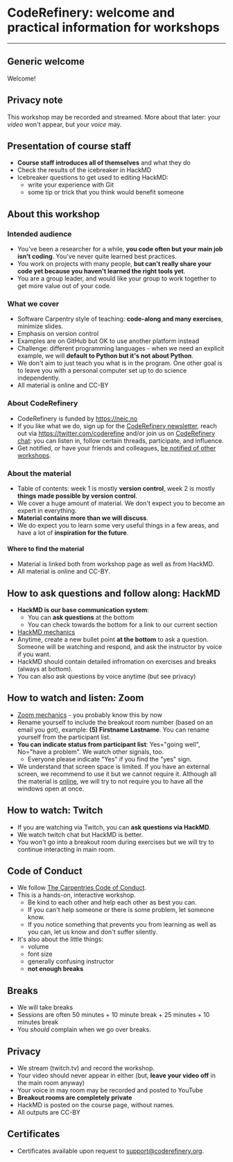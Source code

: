 

# CodeRefinery: welcome and practical information for workshops

---

## Generic welcome

Welcome!


## Privacy note

This workshop may be recorded and streamed.  More about that later: your *video* won't appear, but your *voice* may.


## Presentation of course staff

- **Course staff introduces all of themselves** and what they do
- Check the results of the icebreaker in HackMD
- Icebreaker questions to get used to editing HackMD:
    - write your experience with Git
    - some tip or trick that you think would benefit someone


## About this workshop

### Intended audience

- You've been a researcher for a while, **you code often but your main job isn't coding**. You've never quite learned best practices.
- You work on projects with many people, **but can't really share your code yet because you haven't learned the right tools yet**.
- You are a group leader, and would like your group to work together to get more value out of your code.


### What we cover

- Software Carpentry style of teaching: **code-along and many exercises**, minimize slides.
- Emphasis on version control
- Examples are on GitHub but OK to use another platform instead
- Challenge: different programming languages - when we need an explicit example, we will **default to Python but it's not about Python**.
- We don't aim to just teach you what is in the program. One other goal is to leave you with a personal computer set up to do science independently.
- All material is online and CC-BY


### About CodeRefinery

- CodeRefinery is funded by https://neic.no
- If you like what we do, sign up for the [CodeRefinery newsletter](https://coderefinery.org/),
  reach out via https://twitter.com/coderefine and/or
  join us on [CodeRefinery chat](https://coderefinery.github.io/manuals/chat/): you can listen in, follow
  certain threads, participate, and influence.
- Get notified, or have your friends and colleagues,
  [be notified of other workshops](https://coderefinery.org/workshops/upcoming/#notify-me).


### About the material

- Table of contents: week 1 is mostly **version control**, week 2 is mostly **things made possible by version control**.
- We cover a huge amount of material. We don't expect you to become an expert in everything.
- **Material contains more than we will discuss**.
- We do expect you to learn some very useful things in a few areas, and have a lot of **inspiration for the future**.


#### Where to find the material

- Material is linked both from workshop page as well as from HackMD.
- All material is online and CC-BY.


## How to ask questions and follow along: HackMD

* **HackMD is our base communication system**:
    * You can **ask questions** at the bottom
    * You can check towards the bottom for a link to our current section
* [HackMD mechanics](https://coderefinery.github.io/manuals/hackmd-mechanics/)
* Anytime, create a new bullet point **at the bottom** to ask a question.  Someone will be watching and respond, and ask the instructor by voice if you want.
* HackMD should contain detailed infromation on exercises and breaks (always at bottom).
* You can also ask questions by voice anytime (but see privacy)


## How to watch and listen: Zoom

- [Zoom mechanics](https://coderefinery.github.io/manuals/zoom-mechanics/) - you probably know this by now
- Rename yourself to include the breakout room number (based on an email you got), example: **(5) Firstname Lastname**.  You can rename yourself from the participant list.
- **You can indicate status from participant list**: Yes="going well", No="have a problem".  We watch other signals, too.
    - Everyone please indicate "Yes" if you find the "yes" sign.
- We understand that screen space is limited. If you have an external screen, we recommend to use it but we cannot require it. Although all the material is [online](https://coderefinery.org/lessons/), we will try to not require you to have all the windows open at once.


## How to watch: Twitch

- If you are watching via Twitch, you can **ask questions via HackMD**.
- We watch twitch chat but HackMD is better.
- You won't go into a breakout room during exercises but we will try to continue interacting in main room.


## Code of Conduct

- We follow [The Carpentries Code of Conduct](https://docs.carpentries.org/topic_folders/policies/code-of-conduct.html).
- This is a hands-on, interactive workshop.
    - Be kind to each other and help each other as best you can.
    - If you can't help someone or there is some problem, let someone know.
    - If you notice something that prevents you from learning as well as you can, let us know and don't suffer silently.
- It's also about the little things:
    - volume
    - font size
    - generally confusing instructor
    - **not enough breaks**


## Breaks

- We will take breaks
- Sessions are often 50 minutes + 10 minute break + 25 minutes + 10 minutes break
- You *should* complain when we go over breaks.


## Privacy

- We stream (twitch.tv) and record the workshop.
- Your video should never appear in either (but, **leave your video off** in the main room anyway)
- Your voice in may room may be recorded and posted to YouTube
- **Breakout rooms are completely private**
- HackMD is posted on the course page, without names.
- All outputs are CC-BY


## Certificates

- Certificates available upon request to support@coderefinery.org.
